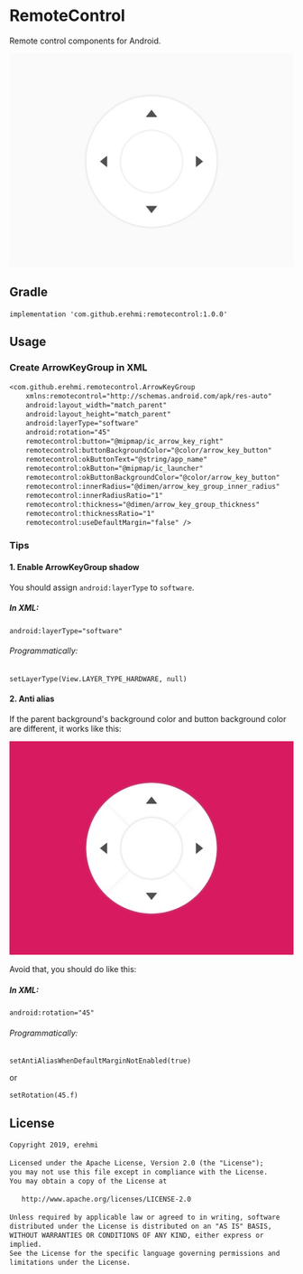 # RemoteControl

Remote control components for Android.

![](https://github.com/erehmi/RemoteControl/raw/master/screenshot.jpg)

## Gradle

```
implementation 'com.github.erehmi:remotecontrol:1.0.0'
```

## Usage

### Create ArrowKeyGroup in XML

```
<com.github.erehmi.remotecontrol.ArrowKeyGroup
    xmlns:remotecontrol="http://schemas.android.com/apk/res-auto"
    android:layout_width="match_parent"
    android:layout_height="match_parent"
    android:layerType="software"
    android:rotation="45"
    remotecontrol:button="@mipmap/ic_arrow_key_right"
    remotecontrol:buttonBackgroundColor="@color/arrow_key_button"
    remotecontrol:okButtonText="@string/app_name"
    remotecontrol:okButton="@mipmap/ic_launcher"
    remotecontrol:okButtonBackgroundColor="@color/arrow_key_button"
    remotecontrol:innerRadius="@dimen/arrow_key_group_inner_radius"
    remotecontrol:innerRadiusRatio="1"
    remotecontrol:thickness="@dimen/arrow_key_group_thickness"
    remotecontrol:thicknessRatio="1"
    remotecontrol:useDefaultMargin="false" />
```

### Tips
#### 1. Enable ArrowKeyGroup shadow
You should assign `android:layerType` to `software`.

##### In XML:
```
android:layerType="software"
```
###### Programmatically:
```
setLayerType(View.LAYER_TYPE_HARDWARE, null) 
```

#### 2. Anti alias
If the parent background's background color and button background color are different, it works like this:

![](https://github.com/erehmi/RemoteControl/raw/master/screenshot-2.jpg)

Avoid that, you should do like this:

##### In XML:
```
android:rotation="45"
```
###### Programmatically:
```
setAntiAliasWhenDefaultMarginNotEnabled(true) 
```
or
```
setRotation(45.f)
```

## License

```
Copyright 2019, erehmi

Licensed under the Apache License, Version 2.0 (the "License");
you may not use this file except in compliance with the License.
You may obtain a copy of the License at

   http://www.apache.org/licenses/LICENSE-2.0

Unless required by applicable law or agreed to in writing, software
distributed under the License is distributed on an "AS IS" BASIS,
WITHOUT WARRANTIES OR CONDITIONS OF ANY KIND, either express or implied.
See the License for the specific language governing permissions and
limitations under the License.
```
